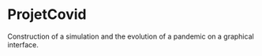 # ProjetCovid
Construction of a simulation and the evolution of a pandemic on a graphical interface.
